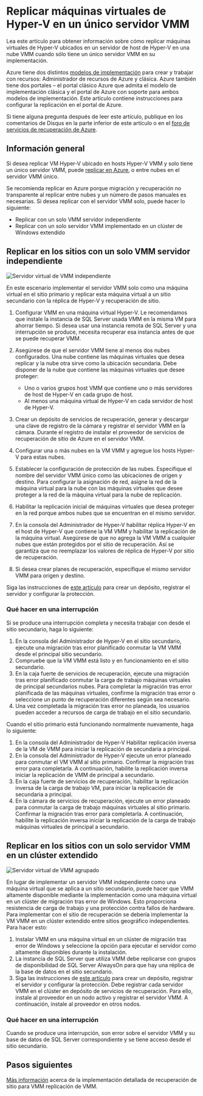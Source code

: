 
<properties
    pageTitle="Azure recuperación de sitio: Máquinas virtuales replicar Hyper-V Windows en un solo servidor VMM | Microsoft Azure"
    description="Este artículo describe cómo replicar máquinas virtuales Hyper-V cuando sólo tenga un único servidor VMM."
    services="site-recovery"
    documentationCenter=""
    authors="rayne-wiselman"
    manager="jwhit"
    editor=""/>

<tags
    ms.service="site-recovery"
    ms.devlang="na"
    ms.topic="article"
    ms.tgt_pltfrm="na"
    ms.workload="backup-recovery"
    ms.date="08/24/2016"
    ms.author="raynew"/>

#  <a name="replicate-hyper-v-virtual-machines-on-a-single-vmm-server"></a>Replicar máquinas virtuales de Hyper-V en un único servidor VMM

Lea este artículo para obtener información sobre cómo replicar máquinas virtuales de Hyper-V ubicados en un servidor de host de Hyper-V en una nube VMM cuando sólo tiene un único servidor VMM en su implementación.

Azure tiene dos distintos [modelos de implementación](../resource-manager-deployment-model.md) para crear y trabajar con recursos: Administrador de recursos de Azure y clásica. Azure también tiene dos portales – el portal clásico Azure que admita el modelo de implementación clásica y el portal de Azure con soporte para ambos modelos de implementación. Este artículo contiene instrucciones para configurar la replicación en el portal de Azure.


Si tiene alguna pregunta después de leer este artículo, publique en los comentarios de Disqus en la parte inferior de este artículo o en el [foro de servicios de recuperación de Azure](https://social.msdn.microsoft.com/forums/azure/home?forum=hypervrecovmgr).

## <a name="overview"></a>Información general

Si desea replicar VM Hyper-V ubicado en hosts Hyper-V VMM y solo tiene un único servidor VMM, puede [replicar en Azure](site-recovery-vmm-to-azure.md), o entre nubes en el servidor VMM único.

Se recomienda replicar en Azure porque migración y recuperación no transparente al replicar entre nubes y un número de pasos manuales es necesarias. Si desea replicar con el servidor VMM solo, puede hacer lo siguiente:

- Replicar con un solo VMM servidor independiente
- Replicar con un solo servidor VMM implementado en un clúster de Windows extendido


## <a name="replicate-across-sites-with-a-single-standalone-vmm-server"></a>Replicar en los sitios con un solo VMM servidor independiente

![Servidor virtual de VMM independiente](./media/site-recovery-single-vmm/single-vmm-standalone.png)

En este escenario implementar el servidor VMM solo como una máquina virtual en el sitio primario y replicar esta máquina virtual a un sitio secundario con la réplica de Hyper-V y recuperación de sitio.

1. Configurar VMM en una máquina virtual Hyper-V. Le recomendamos que instale la instancia de SQL Server usada VMM en la misma VM para ahorrar tiempo. Si desea usar una instancia remota de SQL Server y una interrupción se produce, necesita recuperar esa instancia antes de que se puede recuperar VMM.
2. Asegúrese de que el servidor VMM tiene al menos dos nubes configurados. Una nube contiene las máquinas virtuales que desea replicar y la nube otra sirve como la ubicación secundaria. Debe disponer de la nube que contiene las máquinas virtuales que desee proteger:

    - Uno o varios grupos host VMM que contiene uno o más servidores de host de Hyper-V en cada grupo de host.
    - Al menos una máquina virtual de Hyper-V en cada servidor de host de Hyper-V.

3. Crear un depósito de servicios de recuperación, generar y descargar una clave de registro de la cámara y registrar el servidor VMM en la cámara. Durante el registro de instalar el proveedor de servicios de recuperación de sitio de Azure en el servidor VMM.
4. Configurar una o más nubes en la VM VMM y agregue los hosts Hyper-V para estas nubes.
3. Establecer la configuración de protección de las nubes. Especifique el nombre del servidor VMM único como las ubicaciones de origen y destino. Para configurar la asignación de red, asigne la red de la máquina virtual para la nube con las máquinas virtuales que desee proteger a la red de la máquina virtual para la nube de replicación.
4. Habilitar la replicación inicial de máquinas virtuales que desea proteger en la red porque ambos nubes que se encuentran en el mismo servidor.
4. En la consola del Administrador de Hyper-V habilitar réplica Hyper-V en el host de Hyper-V que contiene la VM VMM y habilitar la replicación de la máquina virtual. Asegúrese de que no agrega la VM VMM a cualquier nubes que están protegidos por el sitio de recuperación. Así se garantiza que no reemplazar los valores de réplica de Hyper-V por sitio de recuperación.
5. Si desea crear planes de recuperación, especifique el mismo servidor VMM para origen y destino.

Siga las instrucciones de [este artículo](site-recovery-vmm-to-vmm.md) para crear un depósito, registrar el servidor y configurar la protección.

### <a name="what-to-do-in-an-outage"></a>Qué hacer en una interrupción

Si se produce una interrupción completa y necesita trabajar con desde el sitio secundario, haga lo siguiente:

1.  En la consola del Administrador de Hyper-V en el sitio secundario, ejecute una migración tras error planificado conmutar la VM VMM desde el principal sitio secundario.
2.  Compruebe que la VM VMM está listo y en funcionamiento en el sitio secundario.
3.  En la caja fuerte de servicios de recuperación, ejecute una migración tras error planificado conmutar la carga de trabajo máquinas virtuales de principal secundarios nubes. Para completar la migración tras error planificada de las máquinas virtuales, confirme la migración tras error o seleccione un punto de recuperación diferentes según sea necesario.
4.  Una vez completada la migración tras error no planeada, los usuarios pueden acceder a recursos de carga de trabajo en el sitio secundario.

Cuando el sitio primario está funcionando normalmente nuevamente, haga lo siguiente:

1.  En la consola del Administrador de Hyper-V Habilitar replicación inversa de la VM de VMM para iniciar la replicación de secundaria a principal.
2.  En la consola del Administrador de Hyper-V ejecute un error planeado para conmutar el VM VMM al sitio primario. Confirmar la migración tras error para completarla. A continuación, habilite la replicación inversa iniciar la replicación de VMM de principal a secundario.
3.  En la caja fuerte de servicios de recuperación, habilitar la replicación inversa de la carga de trabajo VM, para iniciar la replicación de secundaria a principal.
4.  En la cámara de servicios de recuperación, ejecute un error planeado para conmutar la carga de trabajo máquinas virtuales al sitio primario. Confirmar la migración tras error para completarla. A continuación, habilite la replicación inversa iniciar la replicación de la carga de trabajo máquinas virtuales de principal a secundario.



## <a name="replicate-across-sites-with-a-single-vmm-server-in-a-stretched-cluster"></a>Replicar en los sitios con un solo servidor VMM en un clúster extendido

![Servidor virtual de VMM agrupado](./media/site-recovery-single-vmm/single-vmm-cluster.png)

En lugar de implementar un servidor VMM independiente como una máquina virtual que se aplica a un sitio secundario, puede hacer que VMM altamente disponible mediante la implementación como una máquina virtual en un clúster de migración tras error de Windows. Esto proporciona resistencia de carga de trabajo y una protección contra fallos de hardware. Para implementar con el sitio de recuperación se debería implementar la VM VMM en un clúster extendido entre sitios geográfico independientes. Para hacer esto:

1. Instalar VMM en una máquina virtual en un clúster de migración tras error de Windows y seleccione la opción para ejecutar el servidor como altamente disponibles durante la instalación.
2. La instancia de SQL Server que utiliza VMM debe replicarse con grupos de disponibilidad de SQL Server AlwaysOn para que hay una réplica de la base de datos en el sitio secundario.
3. Siga las instrucciones de [este artículo](site-recovery-vmm-to-vmm.md) para crear un depósito, registrar el servidor y configurar la protección. Debe registrar cada servidor VMM en el clúster en depósito de servicios de recuperación. Para ello, instale al proveedor en un nodo activo y registrar el servidor VMM. A continuación, instale al proveedor en otros nodos.

### <a name="what-to-do-in-an-outage"></a>Qué hacer en una interrupción

Cuando se produce una interrupción, son error sobre el servidor VMM y su base de datos de SQL Server correspondiente y se tiene acceso desde el sitio secundario.


## <a name="next-steps"></a>Pasos siguientes

[Más información](site-recovery-vmm-to-vmm.md) acerca de la implementación detallada de recuperación de sitio para VMM replicación de VMM.
